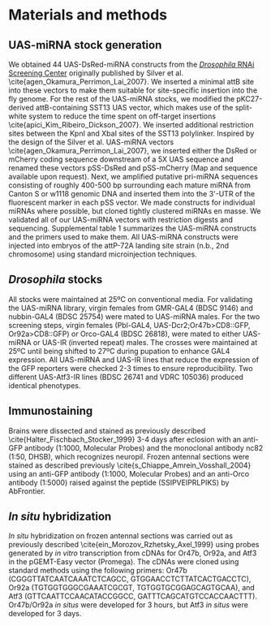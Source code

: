 # Materials and methods

## UAS-miRNA stock generation
We obtained 44 UAS-DsRed-miRNA constructs from the [*Drosophila* RNAi Screening Center](http://www.flyrnai.org) originally published by Silver et al. \cite{agen_Okamura_Perrimon_Lai_2007}. We inserted a minimal attB site into these vectors to make them suitable for site-specific insertion into the fly genome. For the rest of the UAS-miRNA stocks, we modified the pKC27-derived attB-containing SST13 UAS vector, which makes use of the split-white system to reduce the time spent on off-target insertions \cite{apici_Kim_Ribeiro_Dickson_2007}. We inserted additional restriction sites between the KpnI and XbaI sites of the SST13 polylinker. Inspired by the design of the Silver et al. UAS-miRNA vectors \cite{agen_Okamura_Perrimon_Lai_2007}, we inserted either the DsRed or mCherry coding sequence downstream of a 5X UAS sequence and renamed these vectors pSS-DsRed and pSS-mCherry (Map and sequence available upon request). Next, we amplified putative pri-miRNA sequences consisting of roughly 400-500 bp surrounding each mature miRNA from Canton S or w1118 genomic DNA and inserted them into the 3'-UTR of the fluorescent marker in each pSS vector. We made constructs for individual miRNAs where possible, but cloned tightly clustered miRNAs en masse. We validated all of our UAS-miRNA vectors with restriction digests and sequencing. Supplemental table 1 summarizes the UAS-miRNA constructs and the primers used to make them. All UAS-miRNA constructs were injected into embryos of the attP-72A landing site strain (n.b., 2nd chromosome) using standard microinjection techniques.

## *Drosophila* stocks
All stocks were maintained at 25ºC on conventional media. For validating the UAS-miRNA library, virgin females from GMR-GAL4 (BDSC 9146) and nubbin-GAL4 (BDSC 25754) were mated to UAS-miRNA males. For the two screening steps, virgin females (Pbl-GAL4, UAS-Dcr2;Or47b>CD8::GFP, Or92a>CD8::GFP) or Orco-GAL4 (BDSC 26818), were mated to either UAS-miRNA or UAS-IR (inverted repeat) males. The crosses were maintained at 25ºC until being shifted to 27ºC during pupation to enhance GAL4 expression. All UAS-miRNA and UAS-IR lines that reduce the expression of the GFP reporters were checked 2-3 times to ensure reproducibility. Two different UAS-Atf3-IR lines (BDSC 26741 and VDRC 105036) produced identical phenotypes.

## Immunostaining
Brains were dissected and stained as previously described \cite{Halter_Fischbach_Stocker_1999} 3-4 days after eclosion with an anti-GFP antibody (1:1000, Molecular Probes) and the monoclonal antibody nc82 (1:50, DHSB), which recognizes neuropil. Frozen antennal sections were stained as described previously \cite{s_Chiappe_Amrein_Vosshall_2004} using an anti-GFP antibody (1:1000, Molecular Probes) and an anti-Orco antibody (1:5000) raised against the peptide (SSIPVEIPRLPIKS) by AbFrontier. 

## *In situ* hybridization
*In situ* hybridization on frozen antennal sections was carried out as previously described \cite{ein_Morozov_Rzhetsky_Axel_1999} using probes generated by *in vitro* transcription from cDNAs for Or47b, Or92a, and Atf3 in the pGEMT-Easy vector (Promega). The cDNAs were cloned using standard methods using the following primers: Or47b (CGGGTTATCAATCAAATCTCAGCC, GTGGAACCTCTTATCACTGACCTC), Or92a (TGTGGTGGGCGAAATCGCGT, TGTGGTGCGGAGCAGTGCAA), and Atf3 (GTTCAATTCCAACATACCGGCC, GATTTCAGCATGTCCACCAACTTT). Or47b/Or92a *in situs* were developed for 3 hours, but Atf3 *in situs* were developed for 3 days.